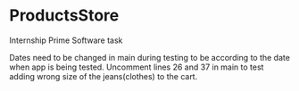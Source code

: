 # ProductsStore
Internship Prime Software task

Dates need to be changed in main during testing to be according to the date when app is being tested.
Uncomment lines 26 and 37 in main to test adding wrong size of the jeans(clothes) to the cart.
